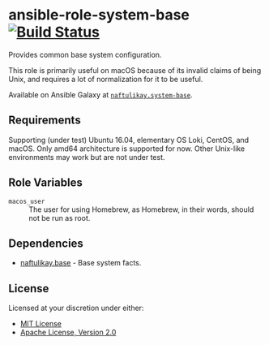 # ansible-role-system-base [![Build Status][img-build-status]][build-status]

Provides common base system configuration.

This role is primarily useful on macOS because of its invalid claims of being Unix, and requires a lot of
normalization for it to be useful.

Available on Ansible Galaxy at [`naftulikay.system-base`][galaxy].

## Requirements

Supporting (under test) Ubuntu 16.04, elementary OS Loki, CentOS, and macOS. Only amd64 architecture is supported
for now. Other Unix-like environments may work but are not under test.

## Role Variables

<dl>
  <dt><code>macos_user</code></dt>
  <dd>The user for using Homebrew, as Homebrew, in their words, should not be run as root.</dd>
</dl>

## Dependencies

 - [naftulikay.base][naftulikay.base] - Base system facts.

## License

Licensed at your discretion under either:

 - [MIT License](./LICENSE-MIT)
 - [Apache License, Version 2.0](./LICENSE-APACHE)

 [build-status]: https://travis-ci.org/naftulikay/ansible-role-system-base
 [img-build-status]: https://travis-ci.org/naftulikay/ansible-role-system-base.svg?branch=master
 [galaxy]: https://galaxy.ansible.com/naftulikay/system-base/
 [naftulikay.base]: https://github.com/naftulikay/ansible-role-base
